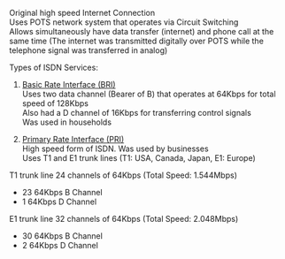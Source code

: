 Original high speed Internet Connection  
Uses POTS network system that operates via Circuit Switching  
Allows simultaneously have data transfer (internet) and phone call at the same time (The internet was transmitted digitally over POTS while the telephone signal was transferred in analog)

Types of ISDN Services:

1. <u>Basic Rate Interface (BRI)</u>  
   Uses two data channel (Bearer of B) that operates at 64Kbps for total speed of 128Kbps  
   Also had a D channel of 16Kbps for transferring control signals  
   Was used in households

2. <u>Primary Rate Interface (PRI)</u>  
   High speed form of ISDN. Was used by businesses  
   Uses T1 and E1 trunk lines (T1: USA, Canada, Japan, E1: Europe)

T1 trunk line 24 channels of 64Kbps (Total Speed: 1.544Mbps)
* 23 64Kbps B Channel
* 1 64Kbps D Channel

E1 trunk line 32 channels of 64Kbps (Total Speed: 2.048Mbps)
* 30 64Kbps B Channel
* 2 64Kbps D Channel
